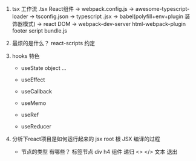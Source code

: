 1. tsx 工作流
   .tsx React组件 -> webpack.config.js -> awesome-typescript-loader -> tsconfig.json -> typescript .jsx
   -> babel(polyfill+env+plugin 装饰器模式) -> react DOM -> webpack-dev-server html-webpack-plugin footer
   script bundle.js

2. 最烦的是什么？ react-scripts
   约定

3. hooks 特色
   - useState
     object ...
   - useEffect
   
   - useCallback
   - useMemo
   - useRef
   - useReducer

4. 分析下react项目是如何运行起来的
   jsx
   root 根
   JSX 编译的过程
   - 节点的类型
     有哪些？ 标签节点 div h4
     组件  递归
     <> </>
     文本 退出